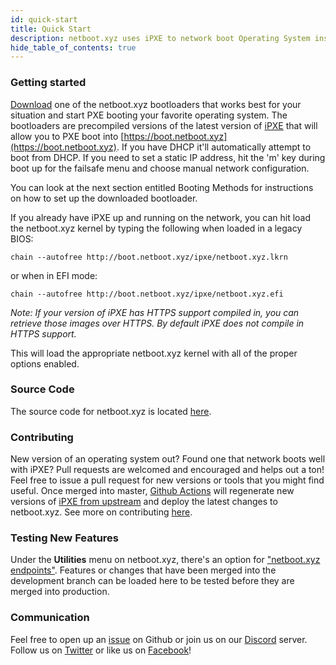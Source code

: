 ```yaml
---
id: quick-start
title: Quick Start
description: netboot.xyz uses iPXE to network boot Operating System installers and utilities from an easy to use menu."
hide_table_of_contents: true
---
```


### Getting started

[Download](https://netboot.xyz/downloads/) one of the netboot.xyz bootloaders that works best for your situation and start PXE booting your favorite operating system.  The bootloaders are precompiled versions of the latest version of [iPXE](https://github.com/ipxe/ipxe) that will allow you to PXE boot into [https://boot.netboot.xyz](https://boot.netboot.xyz).  If you have DHCP it'll automatically attempt to boot from DHCP.  If you need to set a static IP address, hit the 'm' key during boot up for the failsafe menu and choose manual network configuration.

You can look at the next section entitled Booting Methods for instructions on how to set up the downloaded bootloader.

If you already have iPXE up and running on the network, you can hit load the netboot.xyz kernel by typing the following when loaded in a legacy BIOS:

    chain --autofree http://boot.netboot.xyz/ipxe/netboot.xyz.lkrn

or when in EFI mode:
    
    chain --autofree http://boot.netboot.xyz/ipxe/netboot.xyz.efi

*Note: If your version of iPXE has HTTPS support compiled in, you can retrieve those images over HTTPS.  By default iPXE does not compile in HTTPS support.*

This will load the appropriate netboot.xyz kernel with all of the proper options enabled.

### Source Code

The source code for netboot.xyz is located [here](https://github.com/netbootxyz/netboot.xyz).

### Contributing

New version of an operating system out?  Found one that network boots well with iPXE?  Pull requests are welcomed and encouraged and helps out a ton!  Feel free to issue a pull request for new versions or tools that you might find useful.  Once merged into master, [Github Actions](https://github.com/netbootxyz/netboot.xyz/actions) will regenerate new versions of [iPXE from upstream](https://github.com/ipxe/ipxe) and deploy the latest changes to netboot.xyz.  See more on contributing [here](https://netboot.xyz/docs/contributing).

### Testing New Features

Under the **Utilities** menu on netboot.xyz, there's an option for ["netboot.xyz endpoints"](https://github.com/netbootxyz/netboot.xyz/blob/development/roles/netbootxyz/templates/menu/nbxyz.ipxe.j2).  Features or changes that have been merged into the development branch can be loaded here to be tested before they are merged into production.

### Communication

Feel free to open up an [issue](https://github.com/netbootxyz/netboot.xyz/issues/new/choose) on Github or join us on our [Discord](https://discord.gg/An6PA2a) server.  Follow us on [Twitter](https://twitter.com/netbootxyz) or like us on [Facebook](https://www.facebook.com/netboot.xyz)!
